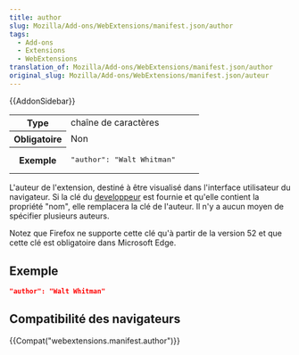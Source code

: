 ```yaml
---
title: author
slug: Mozilla/Add-ons/WebExtensions/manifest.json/author
tags:
  - Add-ons
  - Extensions
  - WebExtensions
translation_of: Mozilla/Add-ons/WebExtensions/manifest.json/author
original_slug: Mozilla/Add-ons/WebExtensions/manifest.json/auteur
---
```

{{AddonSidebar}}

<table class="standard-table">
  <tbody>
    <tr>
      <th scope="row" style="width: 30%">Type</th>
      <td>chaîne de caractères</td>
    </tr>
    <tr>
      <th scope="row">Obligatoire</th>
      <td>Non</td>
    </tr>
    <tr>
      <th scope="row">Exemple</th>
      <td><pre class="brush: json">"author": "Walt Whitman"</pre></td>
    </tr>
  </tbody>
</table>

L'auteur de l'extension, destiné à être visualisé dans l'interface utilisateur du navigateur. Si la clé du [developpeur](/fr/Add-ons/WebExtensions/manifest.json/developer) est fournie et qu'elle contient la propriété "nom", elle remplacera la clé de l'auteur. Il n'y a aucun moyen de spécifier plusieurs auteurs.

Notez que Firefox ne supporte cette clé qu'à partir de la version 52 et que cette clé est obligatoire dans Microsoft Edge.

## Exemple

```json
"author": "Walt Whitman"
```

## Compatibilité des navigateurs

{{Compat("webextensions.manifest.author")}}
